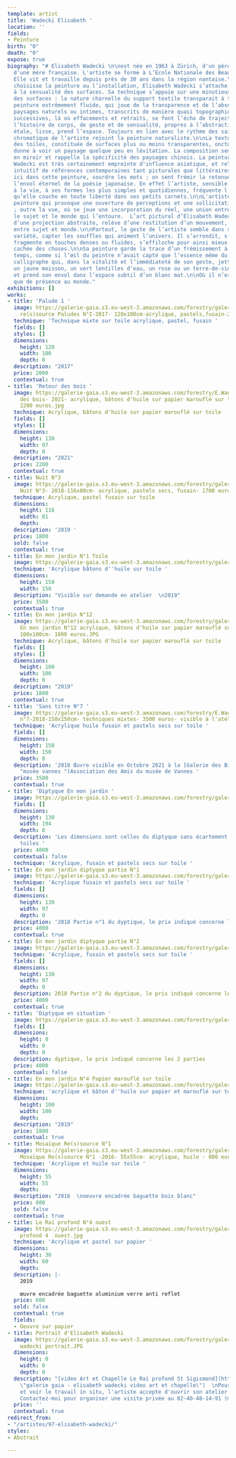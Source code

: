 ```yaml
---
template: artist
title: 'Wadecki Elisabeth '
location: ''
fields:
- Peinture
birth: "0"
death: "0"
expose: true
biography: "# Elisabeth Wadecki \n\nest née en 1963 à Zürich, d'un père polonais et
  d'une mère française. L'artiste se forme à L’Ecole Nationale des Beaux-Arts de Nancy.
  Elle vit et travaille depuis près de 30 ans dans la région nantaise.\n\nQu’elle
  choisisse la peinture ou l’installation, Elisabeth Wadecki s’attache avant tout
  à la sensualité des surfaces. Sa technique s’appuie sur une minutieuse préparation
  des surfaces : la nature charnelle du support textile transparait à travers une
  peinture extrêmement fluide, qui joue de la transparence et de l’absence d’épaisseur.\nSes
  paysages naturels ou intimes, transcrits de manière quasi topographique par couches
  successives, là où effacements et retraits, se font l’écho de trajectoires et racontent
  l’histoire de corps, de geste et de sensualité, propres à l’abstraction. Le geste
  étale, lisse, prend l’espace. Toujours en lien avec le rythme des saisons, la gamme
  chromatique de l’artiste rejoint la peinture naturaliste.\n\nLa texture picturale
  des toiles, constituée de surfaces plus ou moins transparentes, onctueuses, humides,
  donne à voir un paysage quelque peu en lévitation. La composition semble se déployer
  en miroir et rappelle la spécificité des paysages chinois. La peinture d’Elisabeth
  Wadecki est très certainement empreinte d'influence asiatique, et relève d’un mélange
  intuitif de références contemporaines tant picturales que littéraires. L’on sent
  ici dans cette peinture, sourdre les mots ; on sent frémir la retenue délicate et
  l’envol éternel de la poésie japonaise. En effet l’artiste, sensible à l’extrême
  à la vie, à ses formes les plus simples et quotidiennes, fréquente l’art des haïkus,
  qu’elle couche en toute liberté dans ses petits carnets.\n\nL'artiste propose une
  peinture qui provoque une ouverture de perceptions et une sollicitation des sens
  ; outre la vue, où se joue une incorporation du réel, une union entre le corps,
  le sujet et le monde qui l’entoure.  L’art pictural d’Elisabeth Wadecki, bien au-delà
  d’une projection abstraite, relève d’une restitution d’un mouvement, d’une circulation
  entre sujet et monde.\n\nPartout, le geste de l’artiste semble dans son élan, sa
  variété, capter les souffles qui animent l’univers. Il s’arrondit, s’allège et se
  fragmente en touches denses ou fluides, s’effiloche pour ainsi mieux épouser l’essence
  cachée des choses.\n\nSa peinture garde la trace d’un frémissement à travers le
  temps, comme si l’œil du peintre n’avait capté que l’essence même du réel, tel un
  calligraphe qui, dans la vitalité et l’immédiateté de son geste, jette ça et là
  un jaune moisson, un vert lentilles d’eau, un rose ou un terre-de-sienne d’argile,
  et prend son envol dans l’espace subtil d’un blanc mat.\n\nOù il n’est question
  que de présence au monde."
exhibitions: []
works:
- title: 'Palude 1 '
  image: https://galerie-gaia.s3.eu-west-3.amazonaws.com/forestry/galerie-gaia-Wadecki
    re(s)source Paludes N°I-2017- 120x100cm-acrylique, pastels,fusain-2000 euros.JPG
  technique: 'Technique mixte sur toile acrylique, pastel, fusain '
  fields: []
  styles: []
  dimensions:
    height: 120
    width: 100
    depth: 0
  description: "2017"
  price: 2000
  contextual: true
- title: 'Retour des bois '
  image: https://galerie-gaia.s3.eu-west-3.amazonaws.com/forestry/E.Wadecki Retour
    des bois- 2021- acrylique, bâtons d'huile sur papier marouflé sur toile- 130x97cm-
    2200 euros.jpg
  technique: Acrylique, bâtons d'huile sur papier marouflé sur toile
  fields: []
  styles: []
  dimensions:
    height: 130
    width: 97
    depth: 0
  description: "2021"
  price: 2200
  contextual: true
- title: Nuit N°3
  image: https://galerie-gaia.s3.eu-west-3.amazonaws.com/forestry/galerie-gaia-Wadecki
    Nuit N°3- 2018-116x80cm- acrylique, pastels secs, fusain- 1700 euros.JPG
  technique: Acrylique, pastel fusain sur toile
  dimensions:
    height: 116
    width: 81
    depth: 
  description: '2019 '
  price: 1800
  sold: false
  contextual: true
- title: En mon jardin N°1 Toile
  image: https://galerie-gaia.s3.eu-west-3.amazonaws.com/forestry/galerie-gaia-elisabeth-wadecki-en-mon-jardin-1-150x150.jpg
  technique: 'Acrylique bâtons d''huile sur toile '
  dimensions:
    height: 150
    width: 150
  description: "Visible sur demande en atelier  \n2019"
  price: 3500
  contextual: true
- title: En mon jardin N°12
  image: https://galerie-gaia.s3.eu-west-3.amazonaws.com/forestry/galerie-gaia-Wadecki
    En mon jardin N°12 acrylique, bâtons d'huile sur papier marouflé sur toile-  2019-
    100x100cm- 1800 euros.JPG
  technique: Acrylique, bâtons d'huile sur papier marouflé sur toile
  fields: []
  styles: []
  dimensions:
    height: 100
    width: 100
    depth: 0
  description: "2019"
  price: 1800
  contextual: true
- title: 'Sans titre N°7 '
  image: https://galerie-gaia.s3.eu-west-3.amazonaws.com/forestry/E.Wadecki sans titre
    n°7-2018-150x150cm- techniques mixtes- 3500 euros- visible à l'atelier.JPG
  technique: 'Acrylique huile fusain et pastels secs sur toile '
  fields: []
  dimensions:
    height: 150
    width: 150
    depth: 0
  description: '2018 Œuvre visible en Octobre 2021 à la [Galerie des Bigotes ](https://www.mairie-vannes.fr/vannesloisirs/agenda/galerie-des-bigotes/
    "musée vannes ")Association des Amis du musée de Vannes '
  price: 3500
  contextual: true
- title: 'Diptyque En mon jardin '
  image: https://galerie-gaia.s3.eu-west-3.amazonaws.com/forestry/galerie-gaia-elisabeth-wadecki-diptyque-2018-en-mon-jardin-130x194-techniques-mixtes-4000-eur.JPG
  fields: []
  dimensions:
    height: 130
    width: 194
    depth: 0
  description: 'Les dimensions sont celles du diptyque sans écartement entre les 2
    toiles '
  price: 4000
  contextual: false
  technique: 'Acrylique, fusain et pastels secs sur toile '
- title: En mon jardin diptyque partie N°1
  image: https://galerie-gaia.s3.eu-west-3.amazonaws.com/forestry/galerie-gaia-elisabeth-wadecki-2018-en-mon-jardin-diptyque-130x194-acrylique-fusain-et-pastels-secs-sur-toile-4000eur-les-2.JPG
  technique: 'Acrylique fusain et pastels secs sur toile '
  fields: []
  dimensions:
    height: 130
    width: 97
    depth: 0
  description: '2018 Partie n°1 du dyptique, le prix indiqué concerne les 2 parties '
  price: 4000
  contextual: true
- title: En mon jardin diptyque partie N°2
  image: https://galerie-gaia.s3.eu-west-3.amazonaws.com/forestry/galerie-gaia-elisabeth-wadecki-2018-en-mon-jardin-diptyque-130x194-acrylique-pastel-sec-fusain-sur-toile-4000-eur-les-2.JPG
  technique: 'Acrylique, fusain et pastels secs sur toile '
  fields: []
  dimensions:
    height: 130
    width: 97
    depth: 0
  description: 2018 Partie n°2 du dyptique, le prix indiqué concerne les 2 parties
  price: 4000
  contextual: true
- title: 'Diptyque en situation '
  image: https://galerie-gaia.s3.eu-west-3.amazonaws.com/forestry/galerie-gaia-wadecki-diptyque-es.jpg
  fields: []
  dimensions:
    height: 0
    width: 0
    depth: 0
  description: dyptique, le prix indiqué concerne les 2 parties
  price: 4000
  contextual: false
- title: En mon jardin N°4 Papier marouflé sur toile
  image: https://galerie-gaia.s3.eu-west-3.amazonaws.com/forestry/galerie-gaia-elisabeth-wadecki-en-mon-jardin-papiermaroufle-sur-toile-n-4-2019-acrylique-batonsd-huile-100x100-1800eur.JPG
  technique: 'acrylique et bâton d''huile sur papier et marouflé sur toile '
  dimensions:
    height: 100
    width: 100
    depth: 
  description: "2019"
  price: 1800
  contextual: true
- title: Mosaïque Re(s)source N°1
  image: https://galerie-gaia.s3.eu-west-3.amazonaws.com/forestry/galerie-gaia-Wadecki
    Mosaïque Re(s)source N°1 -2016- 55x55cm- acrylique, huile - 800 euros encadré.jpg
  technique: 'Acrylique et huile sur toile '
  dimensions:
    height: 55
    width: 55
    depth: 
  description: "2016  \noeuvre encadrée baguette bois blanc"
  price: 800
  sold: false
  contextual: true
- title: Le Rai profond N°4 ouest
  image: https://galerie-gaia.s3.eu-west-3.amazonaws.com/forestry/galerie-gaia-wadecki-rai
    profond 4  ouest.jpg
  technique: 'Acrylique et pastel sur papier '
  dimensions:
    height: 30
    width: 60
    depth: 
  description: |-
    2019

    œuvre encadrée baguette aluminium verre anti reflet
  price: 600
  sold: false
  contextual: true
  fields:
  - Oeuvre sur papier
- title: Portrait d'Elisabeth Wadecki
  image: https://galerie-gaia.s3.eu-west-3.amazonaws.com/forestry/galerie gaia elisabeth
    wadecki portrait.JPG
  dimensions:
    height: 0
    width: 0
    depth: 0
  description: "[video Art et Chapelle Le Rai profond St Sigismond](https://www.elisabeth-wadecki.com/video
    \"galerie gaia - elisabeth wadecki video art et chapelle\")  \nPour comprendre
    et voir le travail in situ, l'artiste accepte d'ouvrir son atelier sur rendez-vous.
    Contactez-moi pour organiser une visite privée au 02-40-48-14-91 (max 6 personnes)"
  price: ''
  contextual: true
redirect_from:
- "/artistes/97-elisabeth-wadecki/"
styles:
- Abstrait

---
```

